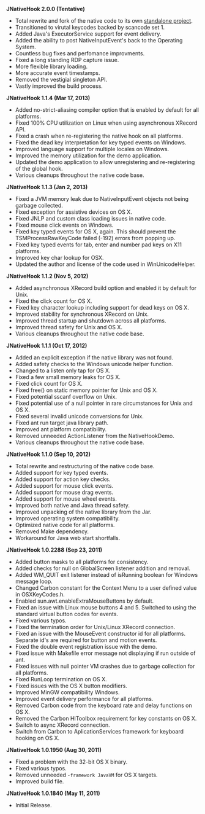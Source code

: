 **JNativeHook 2.0.0 (Tentative)**
 * Total rewrite and fork of the native code to its own [standalone project](https://github.com/kwhat/libuiohook).
 * Transitioned to virutal keycodes backed by scancode set 1.
 * Added Java's ExecutorService support for event delivery.
 * Added the ability to post NativeInputEvent's back to the Operating System.
 * Countless bug fixes and perfomance improvments.
 * Fixed a long standing RDP capture issue.
 * More flexible library loading.
 * More accurate event timestamps.
 * Removed the vestigial singleton API.
 * Vastly improved the build process.
 
**JNativeHook 1.1.4 (Mar 17, 2013)**
 * Added no-strict-aliasing compiler option that is enabled by default for all platforms.
 * Fixed 100% CPU utilization on Linux when using asynchronous XRecord API.
 * Fixed a crash when re-registering the native hook on all platforms.
 * Fixed the dead key interpretation for key typed events on Windows.
 * Improved language support for multiple locales on Windows.
 * Improved the memory utilization for the demo application.
 * Updated the demo application to allow unregistering and re-registering of the global hook.
 * Various cleanups throughout the native code base.

**JNativeHook 1.1.3 (Jan 2, 2013)**
 * Fixed a JVM memory leak due to NativeInputEvent objects not being garbage collected.
 * Fixed exception for assistive devices on OS X.
 * Fixed JNLP and custom class loading issues in native code.
 * Fixed mouse click events on Windows.
 * Fixed key typed events for OS X, again.  This should prevent the TSMProcessRawKeyCode failed (-192) errors from popping up.
 * Fixed key typed events for tab, enter and number pad keys on X11 platforms.
 * Improved key char lookup for OSX.
 * Updated the author and license of the code used in WinUnicodeHelper.

**JNativeHook 1.1.2 (Nov 5, 2012)**
 * Added asynchronous XRecord build option and enabled it by default for Unix.
 * Fixed the click count for OS X.
 * Fixed key character lookup including support for dead keys on OS X.
 * Improved stability for synchronous XRecord on Unix.
 * Improved thread startup and shutdown across all platforms.
 * Improved thread safety for Unix and OS X.
 * Various cleanups throughout the native code base.

**JNativeHook 1.1.1 (Oct 17, 2012)**
 * Added an explicit exception if the native library was not found.
 * Added safety checks to the Windows unicode helper function.
 * Changed to a listen only tap for OS X.
 * Fixed a few small memory leaks for OS X.
 * Fixed click count for OS X.
 * Fixed free() on static memory pointer for Unix and OS X.
 * Fixed potential sscanf overflow on Unix.
 * Fixed potential use of a null pointer in rare circumstances for Unix and OS X.
 * Fixed several invalid unicode conversions for Unix.
 * Fixed ant run target java library path.
 * Improved ant platform compatibility.
 * Removed unneeded ActionListener from the NativeHookDemo.
 * Various cleanups throughout the native code base.

**JNativeHook 1.1.0 (Sep 10, 2012)**
 * Total rewrite and restructuring of the native code base.
 * Added support for key typed events.
 * Added support for action key checks.
 * Added support for mouse click events.
 * Added support for mouse drag events.
 * Added support for mouse wheel events.
 * Improved both native and Java thread safety.
 * Improved unpacking of the native library from the Jar.
 * Improved operating system compatibility.
 * Optimized native code for all platforms.
 * Removed Make dependency.
 * Workaround for Java web start shortfalls.

**JNativeHook 1.0.2288 (Sep 23, 2011)**
 * Added button masks to all platforms for consistency.
 * Added checks for null on GlobalScreen listener addition and removal.
 * Added WM_QUIT exit listener instead of isRunning boolean for Windows message loop.
 * Changed Carbon constant for the Context Menu to a user defined value in OSXKeyCodes.h.
 * Enabled sun.awt.enableExtraMouseButtons by default.
 * Fixed an issue with Linux mouse buttons 4 and 5.  Switched to using the standard virtual button codes for events.
 * Fixed various typos.
 * Fixed the termination order for Unix/Linux XRecord connection.
 * Fixed an issue with the MouseEvent constructor id for all platforms. Separate id's are required for button and motion events.
 * Fixed the double event registration issue with the demo.
 * Fixed issue with Makefile error message not displaying if run outside of ant.
 * Fixed issues with null pointer VM crashes due to garbage collection for all platforms.
 * Fixed RunLoop termination on OS X.
 * Fixed issues with the OS X button modifiers. 
 * Improved MinGW compatibility Windows.
 * Improved event delivery performance for all platforms.
 * Removed Carbon code from the keyboard rate and delay functions on OS X.
 * Removed the Carbon HIToolbox requirement for key constants on OS X.
 * Switch to async XRecord connection.
 * Switch from Carbon to AplicationServices framework for keyboard hooking on OS X.

**JNativeHook 1.0.1950 (Aug 30, 2011)**
 * Fixed a problem with the 32-bit OS X binary.
 * Fixed various typos.
 * Removed unneeded `-framework JavaVM` for OS X targets.
 * Improved build file.

**JNativeHook 1.0.1840 (May 11, 2011)**
 * Initial Release.
